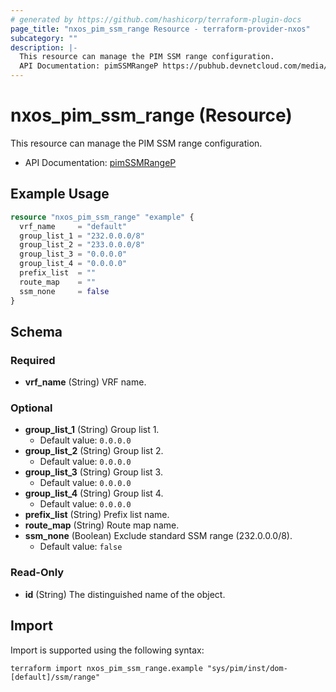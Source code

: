 ```yaml
---
# generated by https://github.com/hashicorp/terraform-plugin-docs
page_title: "nxos_pim_ssm_range Resource - terraform-provider-nxos"
subcategory: ""
description: |-
  This resource can manage the PIM SSM range configuration.
  API Documentation: pimSSMRangeP https://pubhub.devnetcloud.com/media/dme-docs-10-2-2/docs/Layer%203/pim:SSMRangeP/
---
```


# nxos_pim_ssm_range (Resource)

This resource can manage the PIM SSM range configuration.

- API Documentation: [pimSSMRangeP](https://pubhub.devnetcloud.com/media/dme-docs-10-2-2/docs/Layer%203/pim:SSMRangeP/)

## Example Usage

```terraform
resource "nxos_pim_ssm_range" "example" {
  vrf_name     = "default"
  group_list_1 = "232.0.0.0/8"
  group_list_2 = "233.0.0.0/8"
  group_list_3 = "0.0.0.0"
  group_list_4 = "0.0.0.0"
  prefix_list  = ""
  route_map    = ""
  ssm_none     = false
}
```

<!-- schema generated by tfplugindocs -->
## Schema

### Required

- **vrf_name** (String) VRF name.

### Optional

- **group_list_1** (String) Group list 1.
  - Default value: `0.0.0.0`
- **group_list_2** (String) Group list 2.
  - Default value: `0.0.0.0`
- **group_list_3** (String) Group list 3.
  - Default value: `0.0.0.0`
- **group_list_4** (String) Group list 4.
  - Default value: `0.0.0.0`
- **prefix_list** (String) Prefix list name.
- **route_map** (String) Route map name.
- **ssm_none** (Boolean) Exclude standard SSM range (232.0.0.0/8).
  - Default value: `false`

### Read-Only

- **id** (String) The distinguished name of the object.

## Import

Import is supported using the following syntax:

```shell
terraform import nxos_pim_ssm_range.example "sys/pim/inst/dom-[default]/ssm/range"
```
